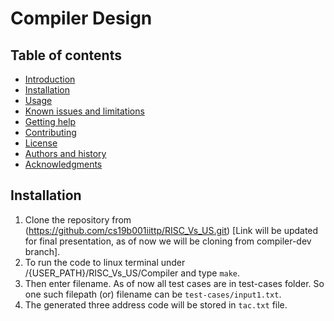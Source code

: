 # Compiler Design

Table of contents
-----------------

* [Introduction](#introduction)
* [Installation](#installation)
* [Usage](#usage)
* [Known issues and limitations](#known-issues-and-limitations)
* [Getting help](#getting-help)
* [Contributing](#contributing)
* [License](#license)
* [Authors and history](#authors-and-history)
* [Acknowledgments](#acknowledgments)


## Installation
1. Clone the repository from (https://github.com/cs19b001iittp/RISC_Vs_US.git) [Link will be updated for final presentation, as of now we will be cloning from compiler-dev branch].
2. To run the code to linux terminal under /{USER_PATH}/RISC_Vs_US/Compiler and type ```make```.
3. Then enter filename. As of now all test cases are in test-cases folder. So one such filepath (or) filename can be ```test-cases/input1.txt```.
4. The generated three address code will be stored in ```tac.txt``` file.
